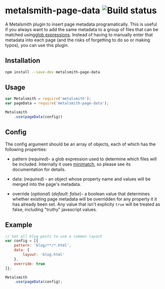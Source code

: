 # metalsmith-page-data ![Build status](https://travis-ci.org/HolyMeekrob/metalsmith-page-data.svg?branch=master)

A Metalsmith plugin to insert page metadata programatically. This is useful if
you always want to add the same metadata to a group of files that can be
matched using[glob expressions][globUrl]. Instead of having to manually
enter that metadata into each page (and the risks of forgetting to do so or
making typos), you can use this plugin.

## Installation
``` bash
npm install --save-dev metalsmith-page-data
```

## Usage
```js
var Metalsmith = require('metalsmith');
var pageData = require('metalsmith-page-data');

Metalsmith
	.use(pageData(config))
```

## Config
The config argument should be an array of objects, each of which has the
following properties:
- pattern (*required*)- a glob expression used to determine which files will be
included. Internally it uses [minimatch][minimatchUrl], so please see its
documentation for details.

- data: (*required*) - an object whose property name and values will be merged
into the page's metadata.

- override (*optional*) (*default: false*)- a boolean value that determines whether existing page
metadata will be overridden for any property it it has already been set. Any
value that isn't explicity ```true``` will be treated as false, including
"truthy" javascript values.

## Example
``` js
// Set all blog posts to use a common layout
var config = [{
	pattern: 'blog/**/*.html',
	data: {
		layout: 'blog.html'
	},
	override: true
]};

Metalsmith
	.use(pageData(config);
```
[minimatchUrl]: https://www.npmjs.com/package/minimatch
[globUrl]: https://en.wikipedia.org/wiki/Glob_%28programming%29
